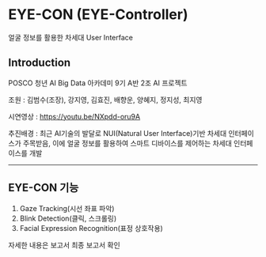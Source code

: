 # EYE-CON (EYE-Controller)  
얼굴 정보를 활용한 차세대 User Interface

## Introduction

POSCO 청년 AI Big Data 아카데미 9기 A반 2조 AI 프로젝트  

조원 : 김범수(조장), 강지영, 김효진, 배향운, 양혜지, 정지성, 최지영

시연영상 : https://youtu.be/NXpdd-oru9A

추진배경 : 최근 AI기술의 발달로 NUI(Natural User Interface)기반 차세대 인터페이스가 주목받음, 이에 얼굴 정보를 활용하여 스마트 디바이스를 제어하는 차세대 인터페이스를 개발

---

## EYE-CON 기능

1. Gaze Tracking(시선 좌표 파악)
2. Blink Detection(클릭, 스크롤링)
3. Facial Expression Recognition(표정 상호작용)

자세한 내용은 보고서 최종 보고서 확인